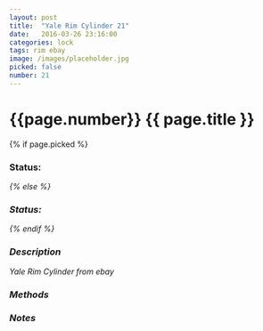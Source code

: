 ```yaml
---
layout: post
title:  "Yale Rim Cylinder 21"
date:   2016-03-26 23:16:00
categories: lock
tags: rim ebay
image: /images/placeholder.jpg
picked: false
number: 21
---
```


# {{page.number}} {{ page.title }}

{% if page.picked %}
### Status: <i class="fa fa-unlock"/>
{% else %}
### Status: <i class="fa fa-lock"/>
{% endif %}

### Description

Yale Rim Cylinder from ebay

### Methods

### Notes
